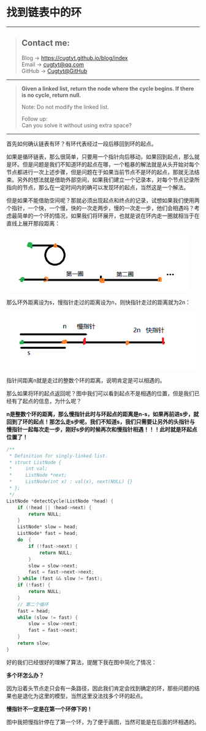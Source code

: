 # 找到链表中的环

---
> ## Contact me:
> Blog -> <https://cugtyt.github.io/blog/index>  
> Email -> <cugtyt@qq.com>  
> GitHub -> [Cugtyt@GitHub](https://github.com/Cugtyt)

---

> **Given a linked list, return the node where the cycle begins. If there is no cycle, return null.**
>
> Note: Do not modify the linked list.
>
> Follow up:  
> Can you solve it without using extra space? 

---

首先如何确认链表有环？有环代表经过一段后移回到环的起点。

如果是循环链表，那么很简单，只要用一个指针向后移动，如果回到起点，那么就是环。但是问题是我们不知道环的起点在哪，一个粗暴的解法就是从头开始对每个节点都进行一次上述步骤，但是问题在于如果当前节点不是环的起点，那就无法结束。另外的想法就是借助外部空间，如果我们建立一个记录本，对每个节点记录所指向的节点，那么在一定时间内的确可以发现环的起点，当然这是一个解法。

但是如果不能借助空间呢？那就必须出现起点和终点的记录，试想如果我们使用两个指针，一个快，一个慢，快的一次走两步，慢的一次走一步，他们会相遇吗？考虑最简单的一个环的情况，如果我们将环展开，也就是说在环内走一圈就相当于在直线上展开那段距离：

![](R/link-list-cycle1.png)

那么环外距离设为s，慢指针走过的距离设为n，则快指针走过的距离就为2n：

![](R/link-list-cycle2.png)

指针间距离n就是走过的整数个环的距离，说明肯定是可以相遇的。

那么如果将环的起点返回呢？图中我们可以看到起点不是相遇的位置，但是我们已经有了起点的信息，为什么呢？

**n是整数个环的距离，那么慢指针此时与环起点的距离是n-s，如果再前进s步，就回到了环的起点！那怎么走s步呢，我们不知道s，我们只需要让另外的头指针与慢指针一起每次走一步，刚好s步的时候再次和慢指针相遇！！！此时就是环起点位置了！**

``` c++
/**
 * Definition for singly-linked list.
 * struct ListNode {
 *     int val;
 *     ListNode *next;
 *     ListNode(int x) : val(x), next(NULL) {}
 * };
 */
ListNode *detectCycle(ListNode *head) {
    if (!head || !head->next) {
        return NULL;
    }
    ListNode* slow = head;
    ListNode* fast = head;
    do  {
        if (!fast->next) {
            return NULL;
        }
        slow = slow->next;
        fast = fast->next->next;
    } while (fast && slow != fast);
    if (!fast) {
        return NULL;    
    }
    // 第二个循环
    fast = head;
    while (slow != fast) {
        slow = slow->next;
        fast = fast->next;
    }
    return slow;
}
```

好的我们已经很好的理解了算法，提醒下我在图中简化了情况：

**多个环怎么办？**

因为沿着头节点走只会有一条路径，因此我们肯定会找到确定的环，那些问题的结果也是退化为这里的模型，当然这里没法找多个环的起点。

**慢指针不一定是在第一个环停下的！**

图中我把慢指针停在了第一个环，为了便于画图，当然可能是在后面的环相遇的。